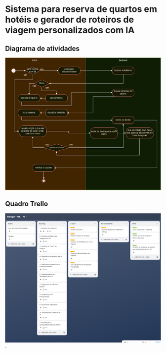 # Sistema para reserva de quartos em hotéis e gerador de roteiros de viagem personalizados com IA

## Diagrama de atividades
![diagrama de atividades](https://github.com/emanoelhenrick/residencia-capgemini/blob/8cd4a32cc379ef6b1173b19dbd9f89723105f8c7/fin.jpg)

## Quadro Trello
![quadro de trello](https://github.com/emanoelhenrick/residencia-capgemini/blob/40d17c9ea50f02c77ccd17afb20c4aece199d0b2/quadro_trello.png).
